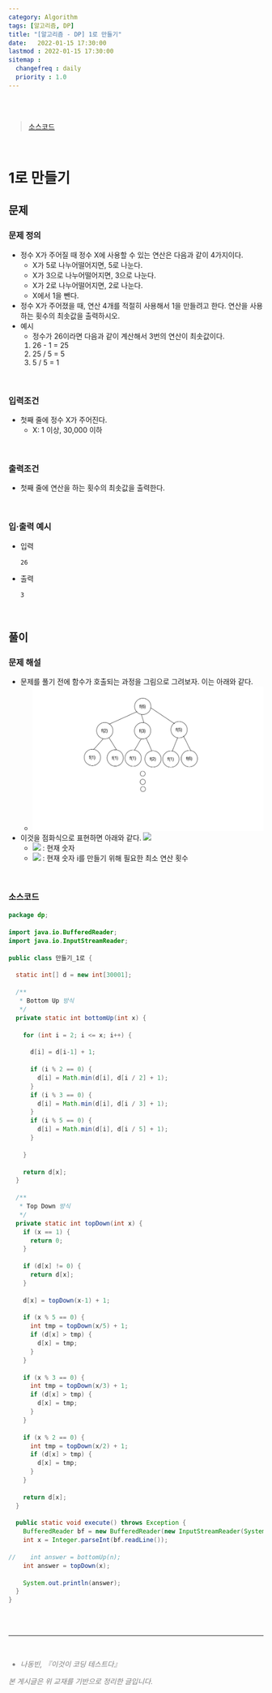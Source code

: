 ```yaml
---
category: Algorithm
tags: [알고리즘, DP]
title: "[알고리즘 - DP] 1로 만들기"
date:   2022-01-15 17:30:00 
lastmod : 2022-01-15 17:30:00
sitemap :
  changefreq : daily
  priority : 1.0
---
```


<br/><br/>

> [소스코드](https://github.com/TaegyunWoo/algorithm-study/blob/main/src/main/java/dp/만들기_1로.java)

<br/>

# 1로 만들기
## 문제
### 문제 정의

- 정수 X가 주어질 때 정수 X에 사용할 수 있는 연산은 다음과 같이 4가지이다.
  - X가 5로 나누어떨어지면, 5로 나눈다.
  - X가 3으로 나누어떨어지면, 3으로 나눈다.
  - X가 2로 나누어떨어지면, 2로 나눈다.
  - X에서 1을 뺀다.
- 정수 X가 주어졌을 때, 연산 4개를 적절히 사용해서 1을 만들려고 한다. 연산을 사용하는 횟수의 최솟값을 출력하시오.
- 예시
  - 정수가 26이라면 다음과 같이 계산해서 3번의 연산이 최솟값이다.
  1. 26 - 1 = 25
  2. 25 / 5 = 5
  3. 5 / 5 = 1

<br/>

### 입력조건
- 첫째 줄에 정수 X가 주어진다.
    - X: 1 이상, 30,000 이하

<br/>

### 출력조건
- 첫째 줄에 연산을 하는 횟수의 최솟값을 출력한다.

<br/>

### 입·출력 예시
- 입력
  ```text
  26
  ```

- 출력
  ```text
  3
  ```

<br/>

## 풀이
### 문제 해설
- 문제를 풀기 전에 함수가 호출되는 과정을 그림으로 그려보자. 이는 아래와 같다.
  - ![](/assets/img/2022-01-15-ALGORITHM_DynamicProgramming_MakeOne/Untitled01.jpg)
- 이것을 점화식으로 표현하면 아래와 같다.
  ![](https://latex.codecogs.com/svg.image?\alpha_{i}=min(\alpha_{i-1},\alpha_{i/5},\alpha_{i3},\alpha_{i/2})+1)
  - ![](https://latex.codecogs.com/svg.image?i) : 현재 숫자
  - ![](https://latex.codecogs.com/svg.image?\alpha_{i}) : 현재 숫자 i를 만들기 위해 필요한 최소 연산 횟수

<br/>

### 소스코드
```java
package dp;

import java.io.BufferedReader;
import java.io.InputStreamReader;

public class 만들기_1로 {

  static int[] d = new int[30001];

  /**
   * Bottom Up 방식
   */
  private static int bottomUp(int x) {

    for (int i = 2; i <= x; i++) {

      d[i] = d[i-1] + 1;

      if (i % 2 == 0) {
        d[i] = Math.min(d[i], d[i / 2] + 1);
      }
      if (i % 3 == 0) {
        d[i] = Math.min(d[i], d[i / 3] + 1);
      }
      if (i % 5 == 0) {
        d[i] = Math.min(d[i], d[i / 5] + 1);
      }

    }

    return d[x];
  }

  /**
   * Top Down 방식
   */
  private static int topDown(int x) {
    if (x == 1) {
      return 0;
    }

    if (d[x] != 0) {
      return d[x];
    }

    d[x] = topDown(x-1) + 1;

    if (x % 5 == 0) {
      int tmp = topDown(x/5) + 1;
      if (d[x] > tmp) {
        d[x] = tmp;
      }
    }

    if (x % 3 == 0) {
      int tmp = topDown(x/3) + 1;
      if (d[x] > tmp) {
        d[x] = tmp;
      }
    }

    if (x % 2 == 0) {
      int tmp = topDown(x/2) + 1;
      if (d[x] > tmp) {
        d[x] = tmp;
      }
    }

    return d[x];
  }

  public static void execute() throws Exception {
    BufferedReader bf = new BufferedReader(new InputStreamReader(System.in));
    int x = Integer.parseInt(bf.readLine());

//    int answer = bottomUp(n);
    int answer = topDown(x);

    System.out.println(answer);
  }
}

```

<br><br>

---

<br>
<div style="font-style: italic;color: gray;">
  <ul>
    <li>나동빈, 『이것이 코딩 테스트다』</li>
  </ul>
  본 게시글은 위 교재를 기반으로 정리한 글입니다.
</div>